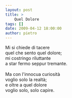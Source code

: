 ```yaml
---
layout: post
title: >
    Quel Dolore
tags: []
date: 2009-04-12 18:00:00
author: pietro
---
```

Mi si chiede di tacere<br/>quel che sento quel dolore;<br/>mi costringo riluttante<br/>a star fermo seppur tremante.<br/><br/>Ma con l'innocua curiosità<br/>voglio solo la realtà;<br/>e oltre a quel dolore<br/>voglio solo, solo capire.
